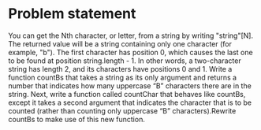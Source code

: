 # Problem statement

You can get the Nth character, or letter, from a string by writing "string"[N].
The returned value will be a string containing only one character (for example, "b").
The first character has position 0, which causes the last one to be found at position string.length - 1.
In other words, a two-character string has length 2, and its characters have positions 0 and 1.
Write a function countBs that takes a string as its only argument and returns a number that indicates how many uppercase “B” characters there are in the string.
Next, write a function called countChar that behaves like countBs, except it takes a second argument that indicates the character that is to be counted (rather than counting only uppercase “B” characters).Rewrite countBs to make use of this new function.
 